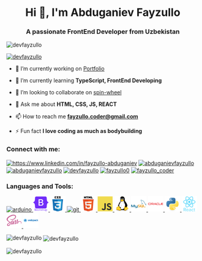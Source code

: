<h1 align="center">Hi 👋, I'm Abduganiev Fayzullo</h1>
<h3 align="center">A passionate FrontEnd Developer from Uzbekistan</h3>

<p align="left"> <img src="https://komarev.com/ghpvc/?username=devfayzullo&label=Profile%20views&color=0e75b6&style=flat" alt="devfayzullo" /> </p>

<p align="left"> <a href="https://github.com/ryo-ma/github-profile-trophy"><img src="https://github-profile-trophy.vercel.app/?username=devfayzullo" alt="devfayzullo" /></a> </p>

- 🔭 I’m currently working on [Portfolio](https://github.com/DevFayzullo/Portfolio)

- 🌱 I’m currently learning **TypeScript, FrontEnd Developing**

- 👯 I’m looking to collaborate on [spin-wheel](https://github.com/DevFayzullo/spin-wheel)

- 💬 Ask me about **HTML, CSS, JS, REACT**

- 📫 How to reach me **fayzullo.coder@gmail.com**

- ⚡ Fun fact **I love coding as much as bodybuilding**

<h3 align="left">Connect with me:</h3>
<p align="left">
<a href="https://linkedin.com/in/https://www.linkedin.com/in/fayzullo-abduganiev" target="blank"><img align="center" src="https://raw.githubusercontent.com/rahuldkjain/github-profile-readme-generator/master/src/images/icons/Social/linked-in-alt.svg" alt="https://www.linkedin.com/in/fayzullo-abduganiev" height="30" width="40" /></a>
<a href="https://fb.com/abduganievfayzullo" target="blank"><img align="center" src="https://raw.githubusercontent.com/rahuldkjain/github-profile-readme-generator/master/src/images/icons/Social/facebook.svg" alt="abduganievfayzullo" height="30" width="40" /></a>
<a href="https://instagram.com/abduganievfayzullo" target="blank"><img align="center" src="https://raw.githubusercontent.com/rahuldkjain/github-profile-readme-generator/master/src/images/icons/Social/instagram.svg" alt="abduganievfayzullo" height="30" width="40" /></a>
<a href="https://www.youtube.com/c/devfayzullo" target="blank"><img align="center" src="https://raw.githubusercontent.com/rahuldkjain/github-profile-readme-generator/master/src/images/icons/Social/youtube.svg" alt="devfayzullo" height="30" width="40" /></a>
<a href="https://www.leetcode.com/fayzullo0" target="blank"><img align="center" src="https://raw.githubusercontent.com/rahuldkjain/github-profile-readme-generator/master/src/images/icons/Social/leet-code.svg" alt="fayzullo0" height="30" width="40" /></a>
<a href="https://www.hackerearth.com/fayzullo_coder" target="blank"><img align="center" src="https://raw.githubusercontent.com/rahuldkjain/github-profile-readme-generator/master/src/images/icons/Social/hackerearth.svg" alt="fayzullo_coder" height="30" width="40" /></a>
</p>

<h3 align="left">Languages and Tools:</h3>
<p align="left"> <a href="https://www.arduino.cc/" target="_blank" rel="noreferrer"> <img src="https://cdn.worldvectorlogo.com/logos/arduino-1.svg" alt="arduino" width="40" height="40"/> </a> <a href="https://getbootstrap.com" target="_blank" rel="noreferrer"> <img src="https://raw.githubusercontent.com/devicons/devicon/master/icons/bootstrap/bootstrap-plain-wordmark.svg" alt="bootstrap" width="40" height="40"/> </a> <a href="https://www.w3schools.com/css/" target="_blank" rel="noreferrer"> <img src="https://raw.githubusercontent.com/devicons/devicon/master/icons/css3/css3-original-wordmark.svg" alt="css3" width="40" height="40"/> </a> <a href="https://git-scm.com/" target="_blank" rel="noreferrer"> <img src="https://www.vectorlogo.zone/logos/git-scm/git-scm-icon.svg" alt="git" width="40" height="40"/> </a> <a href="https://www.w3.org/html/" target="_blank" rel="noreferrer"> <img src="https://raw.githubusercontent.com/devicons/devicon/master/icons/html5/html5-original-wordmark.svg" alt="html5" width="40" height="40"/> </a> <a href="https://developer.mozilla.org/en-US/docs/Web/JavaScript" target="_blank" rel="noreferrer"> <img src="https://raw.githubusercontent.com/devicons/devicon/master/icons/javascript/javascript-original.svg" alt="javascript" width="40" height="40"/> </a> <a href="https://www.linux.org/" target="_blank" rel="noreferrer"> <img src="https://raw.githubusercontent.com/devicons/devicon/master/icons/linux/linux-original.svg" alt="linux" width="40" height="40"/> </a> <a href="https://www.mysql.com/" target="_blank" rel="noreferrer"> <img src="https://raw.githubusercontent.com/devicons/devicon/master/icons/mysql/mysql-original-wordmark.svg" alt="mysql" width="40" height="40"/> </a> <a href="https://www.oracle.com/" target="_blank" rel="noreferrer"> <img src="https://raw.githubusercontent.com/devicons/devicon/master/icons/oracle/oracle-original.svg" alt="oracle" width="40" height="40"/> </a> <a href="https://www.python.org" target="_blank" rel="noreferrer"> <img src="https://raw.githubusercontent.com/devicons/devicon/master/icons/python/python-original.svg" alt="python" width="40" height="40"/> </a> <a href="https://reactjs.org/" target="_blank" rel="noreferrer"> <img src="https://raw.githubusercontent.com/devicons/devicon/master/icons/react/react-original-wordmark.svg" alt="react" width="40" height="40"/> </a> <a href="https://sass-lang.com" target="_blank" rel="noreferrer"> <img src="https://raw.githubusercontent.com/devicons/devicon/master/icons/sass/sass-original.svg" alt="sass" width="40" height="40"/> </a> <a href="https://webpack.js.org" target="_blank" rel="noreferrer"> <img src="https://raw.githubusercontent.com/devicons/devicon/d00d0969292a6569d45b06d3f350f463a0107b0d/icons/webpack/webpack-original-wordmark.svg" alt="webpack" width="40" height="40"/> </a> </p>

<p><img align="left" src="https://github-readme-stats.vercel.app/api/top-langs?username=devfayzullo&show_icons=true&locale=en&layout=compact" alt="devfayzullo" /></p>

<p>&nbsp;<img align="center" src="https://github-readme-stats.vercel.app/api?username=devfayzullo&show_icons=true&locale=en" alt="devfayzullo" /></p>

<p><img align="center" src="https://github-readme-streak-stats.herokuapp.com/?user=devfayzullo&" alt="devfayzullo" /></p>
